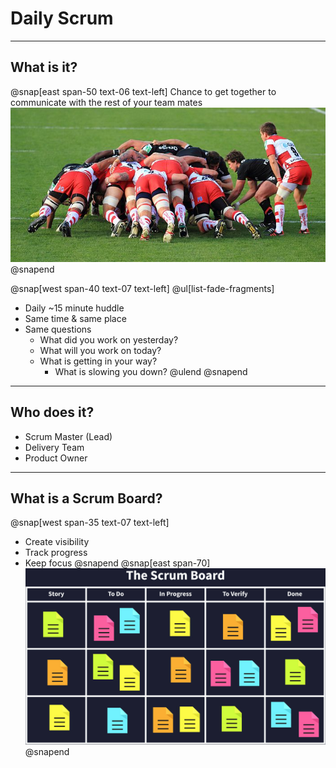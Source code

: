# Daily Scrum
---
## What is it?
@snap[east span-50 text-06 text-left]
Chance to get together to communicate with the rest of your team mates
![](assets/img/daily-scrum.jpeg)
@snapend

@snap[west span-40 text-07 text-left]
@ul[list-fade-fragments]
- Daily ~15 minute huddle
- Same time & same place
- Same questions
   - What did you work on yesterday?
   - What will you work on today?
   - What is getting in your way?
       - What is slowing you down?
@ulend
@snapend

---
## Who does it?
- Scrum Master (Lead)
- Delivery Team
- Product Owner

---
## What is a Scrum Board?
@snap[west span-35 text-07 text-left]
- Create visibility
- Track progress
- Keep focus
@snapend
@snap[east span-70]
![](assets/img/scrum-board.png)
@snapend

